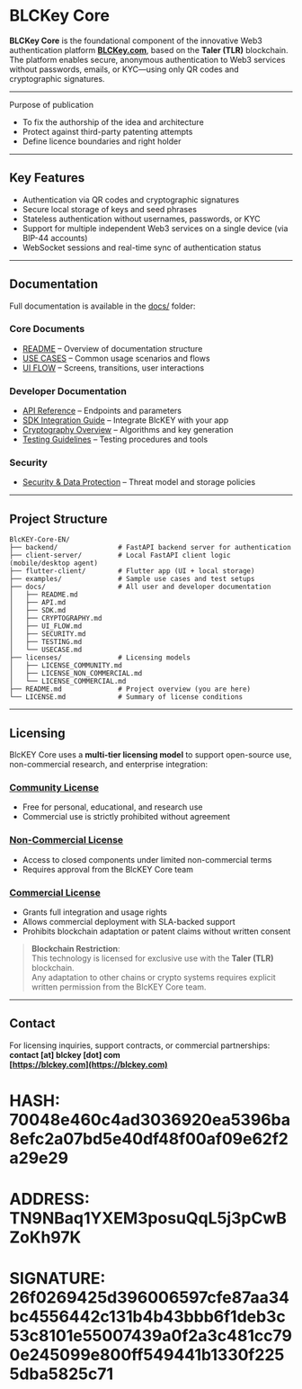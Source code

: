 ﻿#  BLCKey Core

**BLCKey Core** is the foundational component of the innovative Web3 authentication platform **[BLCKey.com](https://blckey.com)**, based on the **Taler (TLR)** blockchain. The platform enables secure, anonymous authentication to Web3 services without passwords, emails, or KYC—using only QR codes and cryptographic signatures.

---
Purpose of publication

- To fix the authorship of the idea and architecture
- Protect against third-party patenting attempts
- Define licence boundaries and right holder
---

## Key Features

- Authentication via QR codes and cryptographic signatures  
- Secure local storage of keys and seed phrases  
- Stateless authentication without usernames, passwords, or KYC  
- Support for multiple independent Web3 services on a single device (via BIP-44 accounts)  
- WebSocket sessions and real-time sync of authentication status  

---

## Documentation

Full documentation is available in the [docs/](docs/README.md) folder:

### Core Documents
- [README](docs/README.md) – Overview of documentation structure  
- [USE CASES](docs/USECASE.md) – Common usage scenarios and flows  
- [UI FLOW](docs/UI_FLOW.md) – Screens, transitions, user interactions  

### Developer Documentation
- [API Reference](docs/API.md) – Endpoints and parameters  
- [SDK Integration Guide](docs/SDK.md) – Integrate BlcKEY with your app  
- [Cryptography Overview](docs/CRYPTOGRAPHY.md) – Algorithms and key generation  
- [Testing Guidelines](docs/TESTING.md) – Testing procedures and tools  

### Security
- [Security & Data Protection](docs/SECURITY.md) – Threat model and storage policies  

---

## Project Structure

```
BlcKEY-Core-EN/
├── backend/               # FastAPI backend server for authentication
├── client-server/         # Local FastAPI client logic (mobile/desktop agent)
├── flutter-client/        # Flutter app (UI + local storage)
├── examples/              # Sample use cases and test setups
├── docs/                  # All user and developer documentation
│   ├── README.md
│   ├── API.md
│   ├── SDK.md
│   ├── CRYPTOGRAPHY.md
│   ├── UI_FLOW.md
│   ├── SECURITY.md
│   ├── TESTING.md
│   └── USECASE.md
├── licenses/              # Licensing models
│   ├── LICENSE_COMMUNITY.md
│   ├── LICENSE_NON_COMMERCIAL.md
│   └── LICENSE_COMMERCIAL.md
├── README.md              # Project overview (you are here)
└── LICENSE.md             # Summary of license conditions
```

---

## Licensing

BlcKEY Core uses a **multi-tier licensing model** to support open-source use, non-commercial research, and enterprise integration:

### [Community License](licenses/LICENSE_COMMUNITY.md)
- Free for personal, educational, and research use  
- Commercial use is strictly prohibited without agreement  

### [Non-Commercial License](licenses/LICENSE_NON_COMMERCIAL.md)
- Access to closed components under limited non-commercial terms  
- Requires approval from the BlcKEY Core team  

### [Commercial License](licenses/LICENSE_COMMERCIAL.md)
- Grants full integration and usage rights  
- Allows commercial deployment with SLA-backed support  
- Prohibits blockchain adaptation or patent claims without written consent  

> **Blockchain Restriction**:  
> This technology is licensed for exclusive use with the **Taler (TLR)** blockchain.  
> Any adaptation to other chains or crypto systems requires explicit written permission from the BlcKEY Core team.

---

##  Contact

For licensing inquiries, support contracts, or commercial partnerships:  
**contact [at] blckey [dot] com**  
**[https://blckey.com](https://blckey.com)**

# HASH: 70048e460c4ad3036920ea5396ba8efc2a07bd5e40df48f00af09e62f2a29e29
# ADDRESS: TN9NBaq1YXEM3posuQqL5j3pCwBZoKh97K
# SIGNATURE: 26f0269425d396006597cfe87aa34bc4556442c131b4b43bbb6f1deb3c53c8101e55007439a0f2a3c481cc790e245099e800ff549441b1330f2255dba5825c71
